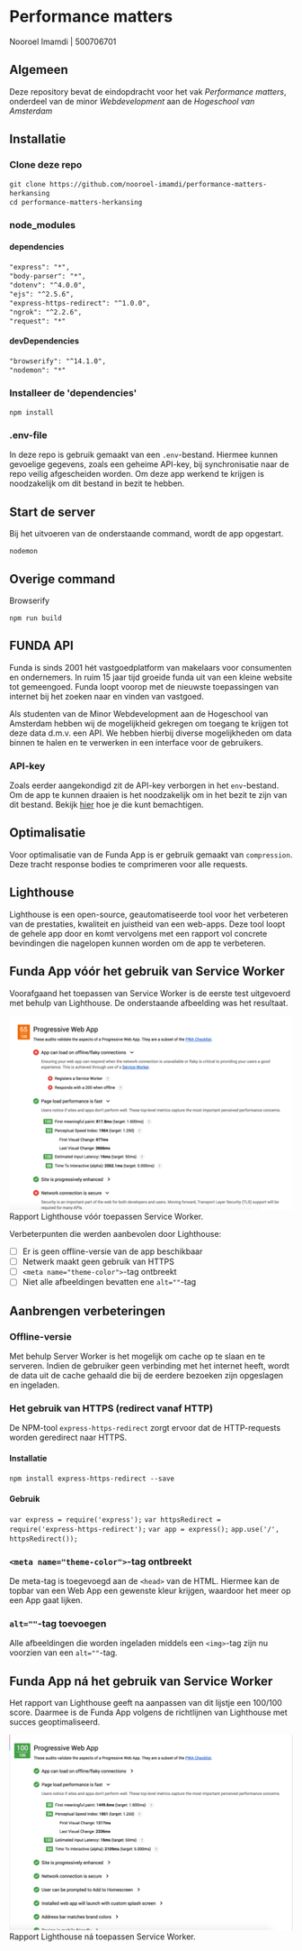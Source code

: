# Performance matters

Nooroel Imamdi | 500706701

## Algemeen
Deze repository bevat de eindopdracht voor het vak *Performance matters*, onderdeel van de minor *Webdevelopment* aan de *Hogeschool van Amsterdam*

## Installatie

### Clone deze repo
```
git clone https://github.com/nooroel-imamdi/performance-matters-herkansing
cd performance-matters-herkansing
```

### node_modules
#### dependencies
```
"express": "*",
"body-parser": "*",
"dotenv": "^4.0.0",
"ejs": "^2.5.6",
"express-https-redirect": "^1.0.0",
"ngrok": "^2.2.6",
"request": "*"
```

#### devDependencies
```
"browserify": "^14.1.0",
"nodemon": "*"
```

### Installeer de 'dependencies'
```
npm install
```

### .env-file
In deze repo is gebruik gemaakt van een `.env`-bestand. Hiermee kunnen gevoelige gegevens, zoals een geheime API-key, bij synchronisatie naar de repo veilig afgescheiden worden. Om deze app werkend te krijgen is noodzakelijk om dit bestand in bezit te hebben.

## Start de server
Bij het uitvoeren van de onderstaande command, wordt de app opgestart.
```
nodemon
```

## Overige command

Browserify
```
npm run build
```

## FUNDA API
Funda is sinds 2001 hét vastgoedplatform van makelaars voor consumenten en ondernemers. In ruim 15 jaar tijd groeide funda uit van een kleine website tot gemeengoed. Funda loopt voorop met de nieuwste toepassingen van internet bij het zoeken naar en vinden van vastgoed.

Als studenten van de Minor Webdevelopment aan de Hogeschool van Amsterdam hebben wij de mogelijkheid gekregen om toegang te krijgen tot deze data d.m.v. een API. We hebben hierbij diverse mogelijkheden om data binnen te halen en te verwerken in een interface voor de gebruikers.

### API-key
Zoals eerder aangekondigd zit de API-key verborgen in het `env`-bestand. Om de app te kunnen draaien is het noodzakelijk om in het bezit te zijn van dit bestand. Bekijk [hier](https://github.com/nooroel-imamdi/performance-matters-her#env-file) hoe je die kunt bemachtigen.

## Optimalisatie
Voor optimalisatie van de Funda App is er gebruik gemaakt van `compression`. Deze tracht response bodies te comprimeren voor alle requests.

## Lighthouse
Lighthouse is een open-source, geautomatiseerde tool voor het verbeteren van de prestaties, kwaliteit en juistheid van een web-apps. Deze tool loopt de gehele app door en komt vervolgens met een rapport vol concrete bevindingen die nagelopen kunnen worden om de app te verbeteren.

## Funda App vóór het gebruik van Service Worker
Voorafgaand het toepassen van Service Worker is de eerste test uitgevoerd met behulp van Lighthouse. De onderstaande afbeelding was het resultaat.

![alt tag](https://github.com/nooroel-imamdi/funda-server-side/blob/serviceworker/lighthouse-voor.png?raw=true)
Rapport Lighthouse vóór toepassen Service Worker.

Verbeterpunten die werden aanbevolen door Lighthouse:
- [ ] Er is geen offline-versie van de app beschikbaar
- [ ] Netwerk maakt geen gebruik van HTTPS
- [ ] `<meta name="theme-color">`-tag ontbreekt
- [ ] Niet alle afbeeldingen bevatten ene `alt=""`-tag

## Aanbrengen verbeteringen

### Offline-versie
Met behulp Server Worker is het mogelijk om cache op te slaan en te serveren. Indien de gebruiker geen verbinding met het internet heeft, wordt de data uit de cache gehaald die bij de eerdere bezoeken zijn opgeslagen en ingeladen.

### Het gebruik van HTTPS (redirect vanaf HTTP)
De NPM-tool `express-https-redirect` zorgt ervoor dat de HTTP-requests worden geredirect naar HTTPS.

#### Installatie
`npm install express-https-redirect --save`

#### Gebruik
`var express = require('express');`
`var httpsRedirect = require('express-https-redirect');`
`var app = express();`
`app.use('/', httpsRedirect());`

### `<meta name="theme-color">`-tag ontbreekt
De meta-tag is toegevoegd aan de `<head>` van de HTML. Hiermee kan de topbar van een Web App een gewenste kleur krijgen, waardoor het meer op een App gaat lijken.

### `alt=""`-tag toevoegen
Alle afbeeldingen die worden ingeladen middels een `<img>`-tag zijn nu voorzien van een `alt=""`-tag.

## Funda App ná het gebruik van Service Worker
Het rapport van Lighthouse geeft na aanpassen van dit lijstje een 100/100 score. Daarmee is de Funda App volgens de richtlijnen van Lighthouse met succes geoptimaliseerd.

![alt tag](https://github.com/nooroel-imamdi/funda-server-side/blob/serviceworker/lighthouse-na.png?raw=true)
Rapport Lighthouse ná toepassen Service Worker.
